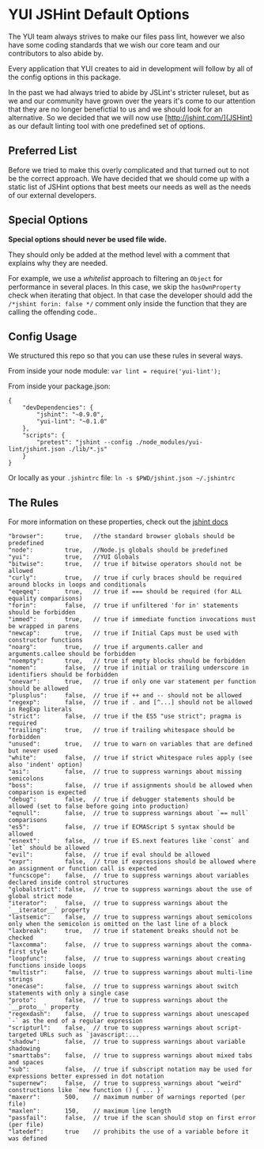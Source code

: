 YUI JSHint Default Options
==========================

The YUI team always strives to make our files pass lint, however
we also have some coding standards that we wish our core team
and our contributors to also abide by.

Every application that YUI creates to aid in development will follow
by all of the config options in this package.

In the past we had always tried to abide by JSLint's stricter 
ruleset, but as we and our community have grown over the years
it's come to our attention that they are no longer benefictial
to us and we should look for an alternative. So we decided that we
will now use [http://jshint.com/](JSHint) as our default linting tool with one predefined
set of options.

Preferred List
--------------

Before we tried to make this overly complicated and that turned out
to not be the correct approach. We have decided that we should come
up with a static list of JSHint options that best meets our needs
as well as the needs of our external developers.


Special Options
---------------

**Special options should never be used file wide.**

They should only be added at the method level with a comment that explains why they
are needed.

For example, we use a *whitelist* approach to filtering an `Object` for performance
in several places. In this case, we skip the `hasOwnProperty` check when iterating
that object. In that case the developer should add the `/*jshint forin: false */` comment
only inside the function that they are calling the offending code..

Config Usage
------------

We structured this repo so that you can use these rules in several ways.

From inside your node module: `var lint = require('yui-lint');`

From inside your package.json:

    {
        "devDependencies": {
            "jshint": "~0.9.0",
            "yui-lint": "~0.1.0"
        },
        "scripts": {
            "pretest": "jshint --config ./node_modules/yui-lint/jshint.json ./lib/*.js"
        }
    }

Or locally as your `.jshintrc` file: `ln -s $PWD/jshint.json ~/.jshintrc`

The Rules
---------

For more information on these properties, check out the [jshint docs](http://www.jshint.com/docs/)

    "browser":      true,   //the standard browser globals should be predefined
    "node":         true,   //Node.js globals should be predefined
    "yui":          true,   //YUI Globals 
    "bitwise":      true,   // true if bitwise operators should not be allowed
    "curly":        true,   // true if curly braces should be required around blocks in loops and conditionals
    "eqeqeq":       true,   // true if === should be required (for ALL equality comparisons)
    "forin":        false,  // true if unfiltered 'for in' statements should be forbidden
    "immed":        true,   // true if immediate function invocations must be wrapped in parens
    "newcap":       true,   // true if Initial Caps must be used with constructor functions
    "noarg":        true,   // true if arguments.caller and arguments.callee should be forbidden
    "noempty":      true,   // true if empty blocks should be forbidden
    "nomen":        false,  // true if initial or trailing underscore in identifiers should be forbidden
    "onevar":       true,   // true if only one var statement per function should be allowed
    "plusplus":     false,  // true if ++ and -- should not be allowed
    "regexp":       false,  // true if . and [^...] should not be allowed in RegExp literals
    "strict":       false,  // true if the ES5 "use strict"; pragma is required
    "trailing":     true,   // true if trailing whitespace should be forbidden
    "unused":       true,   // true to warn on variables that are defined but never used
    "white":        false,  // true if strict whitespace rules apply (see also 'indent' option)
    "asi":          false,  // true to suppress warnings about missing semicolons
    "boss":         false,  // true if assignments should be allowed when comparison is expected
    "debug":        false,  // true if debugger statements should be allowed (set to false before going into production)
    "eqnull":       false,  // true to suppress warnings about `== null` comparisons
    "es5":          false,  // true if ECMAScript 5 syntax should be allowed
    "esnext":       false,  // true if ES.next features like `const` and `let` should be allowed
    "evil":         false,  // true if eval should be allowed
    "expr":         false,  // true if expressions should be allowed where an assignment or function call is expected
    "funcscope":    false,  // true to suppress warnings about variables declared inside control structures
    "globalstrict": false,  // true to suppress warnings about the use of global strict mode
    "iterator":     false,  // true to suppress warnings about the `__iterator__` property
    "lastsemic":    false,  // true to suppress warnings about semicolons only when the semicolon is omitted on the last line of a block
    "laxbreak":     true,   // true if statement breaks should not be checked
    "laxcomma":     false,  // true to suppress warnings about the comma-first style
    "loopfunc":     false,  // true to suppress warnings about creating functions inside loops
    "multistr":     false,  // true to suppress warnings about multi-line strings
    "onecase":      false,  // true to suppress warnings about switch statements with only a single case
    "proto":        false,  // true to suppress warnings about the `__proto__` property
    "regexdash":    false,  // true to suppress warnings about unescaped `-` as the end of a regular expression
    "scripturl":    false,  // true to suppress warnings about script-targeted URLs such as `javascript:...`
    "shadow":       false,  // true to suppress warnings about variable shadowing
    "smarttabs":    false,  // true to suppress warnings about mixed tabs and spaces
    "sub":          false,  // true if subscript notation may be used for expressions better expressed in dot notation
    "supernew":     false,  // true to suppress warnings about "weird" constructions like `new function () { ... }`
    "maxerr":       500,    // maximum number of warnings reported (per file)
    "maxlen":       150,    // maximum line length
    "passfail":     false,  // true if the scan should stop on first error (per file)
    "latedef":      true    // prohibits the use of a variable before it was defined
